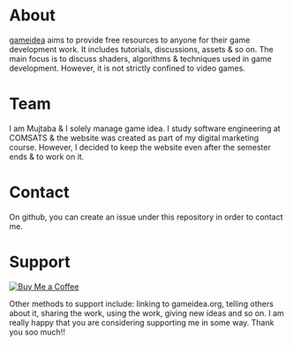 # About
[gameidea](https://gameidea.org/) aims to provide free resources to anyone for their game development work. It includes tutorials, discussions, assets & so on. The main focus is to discuss shaders, algorithms & techniques used in game development. However, it is not strictly confined to video games.

# Team
I am Mujtaba & I solely manage game idea. I study software engineering at COMSATS & the website was created as part of my digital marketing course. However, I decided to keep the website even after the semester ends & to work on it.

# Contact
On github, you can create an issue under this repository in order to contact me.

# Support
[![Buy Me a Coffee](https://img.buymeacoffee.com/button-api/?text=Buy%20me%20a%20coffee&emoji=&slug=gameidea&button_colour=FFDD00&font_colour=000000&font_family=Cookie&outline_colour=000000&coffee_colour=ffffff)](https://www.buymeacoffee.com/gameidea)

Other methods to support include: linking to gameidea.org, telling others about it, sharing the work, using the work, giving new ideas and so on. I am really happy that you are considering supporting me in some way. Thank you soo much!!
